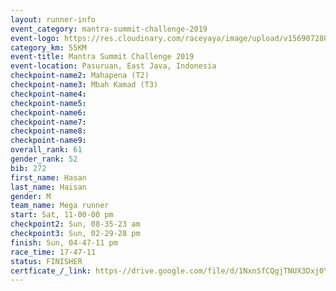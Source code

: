 ```yaml
---
layout: runner-info 
event_category: mantra-summit-challenge-2019 
event-logo: https://res.cloudinary.com/raceyaya/image/upload/v1569072809/logo/mantra-image_segrbx.jpg
category_km: 55KM 
event-title: Mantra Summit Challenge 2019 
event-location: Pasuruan, East Java, Indonesia 
checkpoint-name2: Mahapena (T2) 
checkpoint-name3: Mbah Kamad (T3) 
checkpoint-name4: 
checkpoint-name5: 
checkpoint-name6: 
checkpoint-name7: 
checkpoint-name8: 
checkpoint-name9: 
overall_rank: 61
gender_rank: 52
bib: 272
first_name: Hasan
last_name: Haisan
gender: M
team_name: Mega runner
start: Sat, 11-00-00 pm
checkpoint2: Sun, 08-35-23 am
checkpoint3: Sun, 02-29-28 pm
finish: Sun, 04-47-11 pm
race_time: 17-47-11
status: FINISHER
certficate_/_link: https-//drive.google.com/file/d/1NxnSfCQgjTNUX3Dxj0YMzRPc96d8dPEi/view?usp=sharing
---
```

